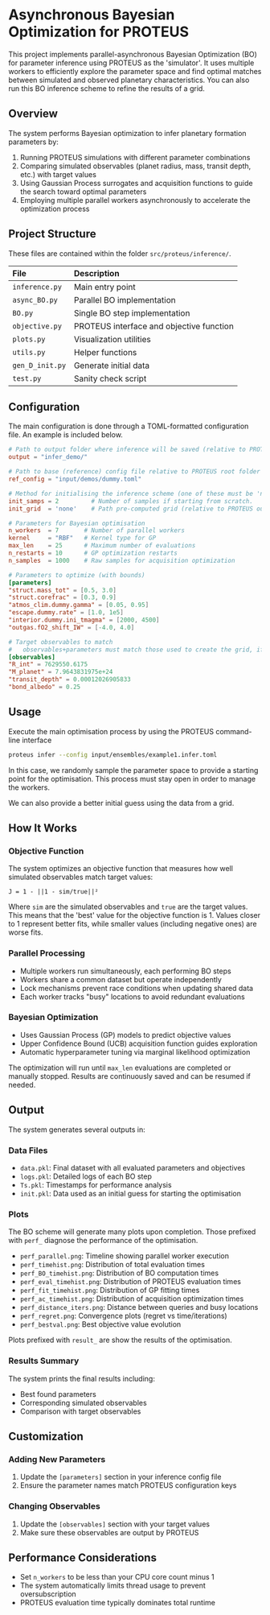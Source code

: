 # Asynchronous Bayesian Optimization for PROTEUS

This project implements parallel-asynchronous Bayesian Optimization (BO) for parameter inference using PROTEUS as the  'simulator'. It uses multiple workers to efficiently explore the parameter space and find optimal matches between simulated and observed planetary characteristics. You can also run this BO inference scheme to refine the results of a grid.

## Overview

The system performs Bayesian optimization to infer planetary formation parameters by:
1. Running PROTEUS simulations with different parameter combinations
2. Comparing simulated observables (planet radius, mass, transit depth, etc.) with target values
3. Using Gaussian Process surrogates and acquisition functions to guide the search toward optimal parameters
4. Employing multiple parallel workers asynchronously to accelerate the optimization process

## Project Structure

These files are contained within the folder `src/proteus/inference/`.

| File               | Description                               |
|:-------------------|:------------------------------------------|
| `inference.py`     | Main entry point                          |
| `async_BO.py`      | Parallel BO implementation                |
| `BO.py`            | Single BO step implementation             |
| `objective.py`     | PROTEUS interface and objective function  |
| `plots.py`         | Visualization utilities                   |
| `utils.py`         | Helper functions                          |
| `gen_D_init.py`    | Generate initial data                     |
| `test.py`          | Sanity check script                       |

## Configuration

The main configuration is done through a TOML-formatted configuration file. An example is included below.

```toml
# Path to output folder where inference will be saved (relative to PROTEUS output folder)
output = "infer_demo/"

# Path to base (reference) config file relative to PROTEUS root folder
ref_config = "input/demos/dummy.toml"

# Method for initialising the inference scheme (one of these must be 'none')
init_samps = 2         # Number of samples if starting from scratch.
init_grid  = 'none'    # Path pre-computed grid (relative to PROTEUS output folder)

# Parameters for Bayesian optimisation
n_workers  = 7       # Number of parallel workers
kernel     = "RBF"   # Kernel type for GP
max_len    = 25      # Maximum number of evaluations
n_restarts = 10      # GP optimization restarts
n_samples  = 1000    # Raw samples for acquisition optimization

# Parameters to optimize (with bounds)
[parameters]
"struct.mass_tot" = [0.5, 3.0]
"struct.corefrac" = [0.3, 0.9]
"atmos_clim.dummy.gamma" = [0.05, 0.95]
"escape.dummy.rate" = [1.0, 1e5]
"interior.dummy.ini_tmagma" = [2000, 4500]
"outgas.fO2_shift_IW" = [-4.0, 4.0]

# Target observables to match
#   observables+parameters must match those used to create the grid, if using a grid
[observables]
"R_int" = 7629550.6175
"M_planet" = 7.9643831975e+24
"transit_depth" = 0.00012026905833
"bond_albedo" = 0.25
```

## Usage

Execute the main optimisation process by using the PROTEUS command-line interface

```bash
proteus infer --config input/ensembles/example1.infer.toml
```

In this case, we randomly sample the parameter space to provide a starting point for the
optimisation. This process must stay open in order to manage the workers.

We can also provide a better initial guess using the data from a grid.


## How It Works

### Objective Function

The system optimizes an objective function that measures how well simulated observables match target values:

```
J = 1 - ||1 - sim/true||²
```

Where `sim` are the simulated observables and `true` are the target values.
This means that the 'best' value for the objective function is 1. Values closer to 1 represent
better fits, while smaller values (including negative ones) are worse fits.

### Parallel Processing

- Multiple workers run simultaneously, each performing BO steps
- Workers share a common dataset but operate independently
- Lock mechanisms prevent race conditions when updating shared data
- Each worker tracks "busy" locations to avoid redundant evaluations

### Bayesian Optimization

- Uses Gaussian Process (GP) models to predict objective values
- Upper Confidence Bound (UCB) acquisition function guides exploration
- Automatic hyperparameter tuning via marginal likelihood optimization

The optimization will run until `max_len` evaluations are completed or manually stopped. Results are continuously saved and can be resumed if needed.


## Output

The system generates several outputs in:

### Data Files
- `data.pkl`: Final dataset with all evaluated parameters and objectives
- `logs.pkl`: Detailed logs of each BO step
- `Ts.pkl`: Timestamps for performance analysis
- `init.pkl`: Data used as an initial guess for starting the optimisation

### Plots
The BO scheme will generate many plots upon completion.
Those prefixed with `perf_` diagnose the performance of the optimisation.

- `perf_parallel.png`: Timeline showing parallel worker execution
- `perf_timehist.png`: Distribution of total evaluation times
- `perf_BO_timehist.png`: Distribution of BO computation times
- `perf_eval_timehist.png`: Distribution of PROTEUS evaluation times
- `perf_fit_timehist.png`: Distribution of GP fitting times
- `perf_ac_timehist.png`: Distribution of acquisition optimization times
- `perf_distance_iters.png`: Distance between queries and busy locations
- `perf_regret.png`: Convergence plots (regret vs time/iterations)
- `perf_bestval.png`: Best objective value evolution

Plots prefixed with `result_` are show the results of the optimisation.

### Results Summary
The system prints the final results including:
- Best found parameters
- Corresponding simulated observables
- Comparison with target observables

## Customization

### Adding New Parameters
1. Update the `[parameters]` section in your inference config file
2. Ensure the parameter names match PROTEUS configuration keys

### Changing Observables
1. Update the `[observables]` section with your target values
2. Make sure these observables are output by PROTEUS


## Performance Considerations

- Set `n_workers` to be less than your CPU core count minus 1
- The system automatically limits thread usage to prevent oversubscription
- PROTEUS evaluation time typically dominates total runtime
